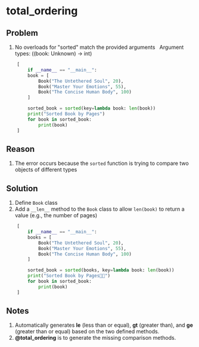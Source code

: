 
# total_ordering

## Problem
1. No overloads for "sorted" match the provided arguments
  Argument types: ((book: Unknown) -> int)
```python
    [
        if __name__ == "__main__":
        book = [
            Book("The Untethered Soul", 20),
            Book("Master Your Emotions", 55),
            Book("The Concise Human Body", 100)
        ]

        sorted_book = sorted(key=lambda book: len(book)) 
        print("Sorted Book by Pages")
        for book in sorted_book:
            print(book)
    ]
```

## Reason
1. The error occurs because the `sorted` function is trying to compare two objects of different types

## Solution
1. Define `Book` class
2. Add a `__len__` method to the `Book` class to allow `len(book)` to return a value (e.g., the number of pages)
```python
    [
        if __name__ == "__main__":
        books = [
            Book("The Untethered Soul", 20),
            Book("Master Your Emotions", 55),
            Book("The Concise Human Body", 100)
        ]

        sorted_book = sorted(books, key=lambda book: len(book)) 
        print("Sorted Book by Pages📖📄")
        for book in sorted_book: 
            print(book)
    ]
```

## Notes
1. Automatically generates __le__ (less than or equal), __gt__ (greater than), and __ge__ (greater than or equal) based on the two defined methods.
2. **@total_ordering** is to generate the missing comparison methods.

